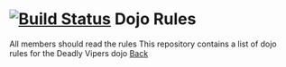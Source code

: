 [![Build Status](https://secure.travis-ci.org/rails/arel.svg?branch=master)](http://travis-ci.org/rails/arel)
Dojo Rules
==========
All members should read the rules
This repository contains a list of dojo rules for the Deadly Vipers dojo
[Back]("https://github.com/deadlyvipers")
